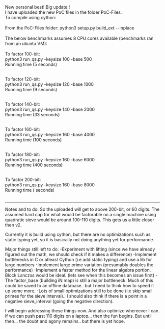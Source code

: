 New personal best! Big update!!</br>
I have uploaded the new PoC files in the folder PoC-Files.</br>
To compile using cython:</br></br>
From the PoC-Files folder: python3 setup.py build_ext --inplace</br></br>
The below benchmarks assumes 8 CPU cores available (benchmarks ran from an ubuntu VM):</br></br>
To factor 100-bit:</br>
python3 run_qs.py -keysize 100 -base 500 </br> 
Running time (5 seconds)</br></br>

To factor 120-bit:</br>
python3 run_qs.py -keysize 120 -base 1000 </br> 
Running time (9 seconds)</br></br>

To factor 140-bit:</br>
python3 run_qs.py -keysize 140 -base 2000 </br> 
Running time (33 seconds)</br></br>

To factor 160-bit:</br>
python3 run_qs.py -keysize 160 -base 4000 </br> 
Running time (100 seconds)</br></br>

To factor 180-bit:</br>
python3 run_qs.py -keysize 160 -base 6000 </br> 
Running time (400 seconds)</br></br>

To factor 200-bit:</br>
python3 run_qs.py -keysize 160 -base 8000 </br> 
Running time (<to add> seconds)</br></br>

---------------------------------------------------------------------------
Notes and to do: So the uploaded will get to above 200-bit, or 60 digits. The assumed hard cap for what would be factorable on a single machine using quadratic sieve would be around 100-110 digits.
This gets us a little closer then v2.

Currently it is build using cython, but there are no optimizations such as static typing yet, so it is basically not doing anything yet for performance. 

Major things still left to do:
-Experiment with lifting (since we have already figured out the math, we should check if it makes a difference)
-Implement bottlenecks in C or atleast Cython (i.e add static typing) and use a lib for large numbers 
-Implement large prime variation (presumably doubles the performance)
-Implement a faster method for the linear algebra portion. Block Lanczos would be ideal. (lets see when this becomes an issue first)
-The factor_base (building iN map) is still a major bottleneck. Much of this could be saved to an offline database.. but I need to think how to speed it up some more. 
-Lots of small optimizations still to be done (i.e skip small primes for the sieve interval).. I should also think if there is a point in a negative sieve_interval (going the negative direction). 

I will begin addressing these things now. And also optimize whereever I can. If we can push past 110 digits on a laptop... then the fun begins. But until then... the doubt and agony remains.. but there is yet hope.
